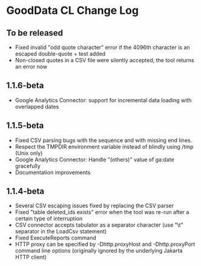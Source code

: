 # GoodData CL Change Log

## To be released

* Fixed invalid "odd quote character" error if the 4096th character is an escaped double-quote + test added 
* Non-closed quotes in a CSV file were silently accepted, the tool returns an error now

## 1.1.6-beta

* Google Analytics Connector: support for incremental data loading with overlapped dates

## 1.1.5-beta

* Fixed CSV parsing bugs with the <comma><tree-double-quotes> sequence and with missing end lines. 
* Respect the TMPDIR environment variable instead of blindly using /tmp (Unix only)
* Google Analytics Connector: Handle "(others)" value of ga:date gracefully
* Documentation improvements 

## 1.1.4-beta

* Several CSV escaping issues fixed by replacing the CSV parser
* Fixed "table deleted_ids exists" error when the tool was re-run after a certain type of interruption
* CSV connector accepts tabulator as a separator character (use "\t" separator in the LoadCsv statement)
* Fixed ExecuteReports command
* HTTP proxy can be specified by -Dhttp.proxyHost and -Dhttp.proxyPort command line options (originally ignored by the underlying Jakarta HTTP client)
